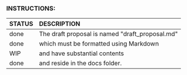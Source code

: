 ### INSTRUCTIONS:

| STATUS |                   DESCRIPTION                   |
| :----- | :---------------------------------------------  |
| done   | The draft proposal is named "draft_proposal.md" |
| done   |     which must be formatted using Markdown      |
| WIP    |          and have substantial contents          |
| done   |         and reside in the docs folder.          |

